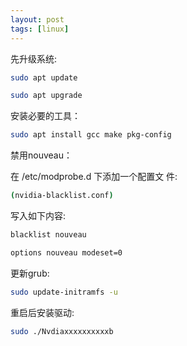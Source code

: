 ```yaml
---
layout: post
tags: [linux]
---
```


先升级系统:

```bash
sudo apt update

sudo apt upgrade 
```

安装必要的工具：

```bash
sudo apt install gcc make pkg-config
```



禁用nouveau：

在 /etc/modprobe.d 下添加一个配置文 件:

```bash
(nvidia-blacklist.conf)
```

写入如下内容:

```bash
blacklist nouveau

options nouveau modeset=0
```

更新grub:

```bash
sudo update-initramfs -u
```

重启后安装驱动:

```bash
sudo ./Nvdiaxxxxxxxxxxb
```

